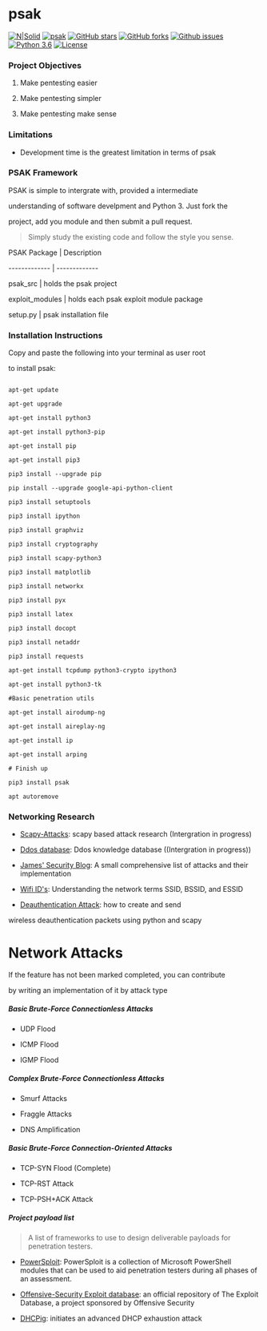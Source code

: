 # psak 

[![N|Solid](https://www.python.org/static/community_logos/python-powered-w-100x40.png)](https://nodesource.com/products/nsolid)
[![psak](https://img.shields.io/badge/PSAK-Open--Source-000000.svg)](https://github.com/Syslog777/psak/) 
[![GitHub stars](https://img.shields.io/github/stars/Syslog777/psak.svg)](https://github.com/Syslog777/psak/stargazers)
[![GitHub forks](https://img.shields.io/github/forks/Syslog777/psak.svg)](https://github.com/Syslog777/psak/network) 
[![Github issues](https://img.shields.io/github/issues/Syslog777/psak.svg)](https://github.com/Syslog777/psak/issues)
[![Python 3.6](https://img.shields.io/badge/Python-3.6-00BFFF.svg)](https://www.python.org/downloads/release/python-363/) 
[![License](https://img.shields.io/github/license/Syslog777/psak.svg)](https://github.com/Syslog777/psak/blob/Release-0.5/LICENSE)

### Project Objectives

1. Make pentesting easier

2. Make pentesting simpler

3. Make pentesting make sense

### Limitations

- Development time is the greatest limitation in terms of psak

### PSAK Framework

PSAK is simple to intergrate with, provided a intermediate

understanding of software develpment and Python 3. Just fork the

project, add you module and then submit a pull request.

> Simply study the existing code and follow the style you sense.

PSAK Package | Description

------------- | -------------

psak_src | holds the psak project

exploit_modules | holds each psak exploit module package

setup.py | psak installation file 

### Installation Instructions

Copy and paste the following into your terminal as user root

to install psak:

```

apt-get update

apt-get upgrade

apt-get install python3

apt-get install python3-pip

apt-get install pip

apt-get install pip3

pip3 install --upgrade pip

pip install --upgrade google-api-python-client

pip3 install setuptools

pip3 install ipython

pip3 install graphviz

pip3 install cryptography

pip3 install scapy-python3

pip3 install matplotlib

pip3 install networkx

pip3 install pyx

pip3 install latex

pip3 install docopt

pip3 install netaddr

pip3 install requests

apt-get install tcpdump python3-crypto ipython3

apt-get install python3-tk

#Basic penetration utils

apt-get install airodump-ng

apt-get install aireplay-ng

apt-get install ip

apt-get install arping

# Finish up

pip3 install psak

apt autoremove

```

### Networking Research

- [Scapy-Attacks][Scapy-Attacks]: scapy based attack research (Intergration in progress)

- [Ddos database][ddosd]: Ddos knowledge database ((Intergration in progress))

- [James' Security Blog][jsb]: A small comprehensive list of attacks and their implementation

- [Wifi ID's][juniper]: Understanding the network terms SSID, BSSID, and ESSID 

- [Deauthentication Attack][deauth]: how to create and send 

wireless deauthentication packets using python and scapy

# Network Attacks

If the feature has not been marked completed, you can contribute

by writing an implementation of it by attack type

##### Basic Brute-Force Connectionless Attacks

- UDP Flood

- ICMP Flood

- IGMP Flood

##### Complex Brute-Force Connectionless Attacks

- Smurf Attacks

- Fraggle Attacks

- DNS Amplification

##### Basic Brute-Force Connection-Oriented Attacks

- TCP-SYN Flood (Complete)

- TCP-RST Attack

- TCP-PSH+ACK Attack

##### Project payload list

> A list of frameworks to use to design deliverable payloads for penetration testers. 

- [PowerSploit][powersploit]: PowerSploit is a collection of Microsoft PowerShell modules that can be used to aid penetration testers during all phases of an assessment.

- [Offensive-Security Exploit database][exploit-database]: an official repository of The Exploit Database, a project sponsored by Offensive Security

- [DHCPig][dhcpig]: initiates an advanced DHCP exhaustion attack

[ddosd]: <https://security.radware.com/ddos-knowledge-center/ddospedia/>

[dhcpTake]: <https://github.com/david415/dhcptakeover>

[powersploit]: <https://github.com/PowerShellMafia/PowerSploit>

[waf]: <https://github.com/EnableSecurity/wafw00f>

[tplMap]: <https://github.com/epinna/tplmap>

[mitmAP]: <https://github.com/xdavidhu/mitmAP>

[sshMitm]: <https://github.com/jtesta/ssh-mitm>

[tlsprober]: <https://github.com/WestpointLtd/tls_prober>

[finmap]: <https://github.com/kurobeats/fimap>

[NoSql]: <https://github.com/codingo/NoSQLMap>

[webscrnshot]: <https://github.com/maaaaz/webscreenshot>

[exploit-database]: <https://github.com/offensive-security/exploit-database>

[dhcpig]: <https://github.com/kamorin/DHCPig>

[slowloris]: <https://github.com/gkbrk/slowloris>

[DHCP-starvation]: <http://cabeggar.github.io/2016/02/21/DHCP-starvation-with-ScaPy/>

[Scapy-Attacks]: <http://www.secdev.org/conf/scapy_csw05.pdf>

[jsb]: <http://jamesdotcom.com/?p=264>

[juniper]: <https://www.juniper.net/documentation/en_US/junos-space-apps/network-director2.0/topics/concept/wireless-ssid-bssid-essid.html>

[deauth]: <http://www.bitforestinfo.com/2017/06/how-to-create-and-send-wireless-deauthentication-packets-using-python-and-scapy.html>

